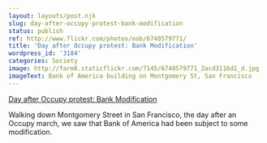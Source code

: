 ```yaml
---
layout: layouts/post.njk
slug: day-after-occupy-protest-bank-modification
status: publish
ref: http://www.flickr.com/photos/eob/6740579771/
title: 'Day after Occupy protest: Bank Modification'
wordpress_id: '3184'
categories: Society
image: http://farm8.staticflickr.com/7145/6740579771_2acd3116d1_d.jpg
imageText: Bank of America building on Montgomery St, San Francisco
---
```



[Day after Occupy protest: Bank Modification](http://www.flickr.com/photos/eob/6740579771/)


Walking down Montgomery Street in San Francisco, the day after an Occupy march, we saw that Bank of America had been subject to some modification.


